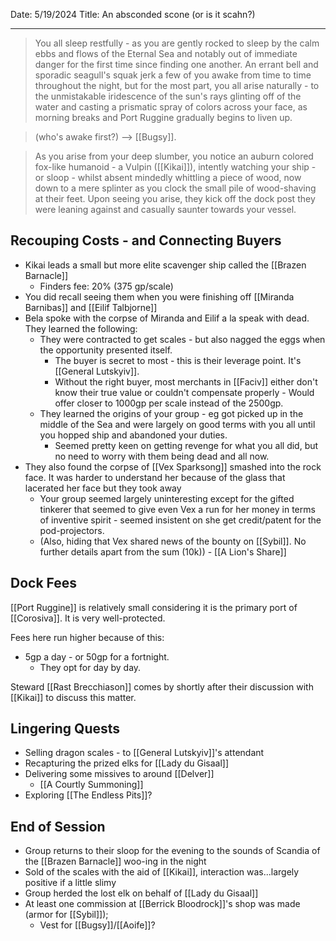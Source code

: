 Date: 5/19/2024
Title: An absconded scone (or is it scahn?)
<hr>

> You all sleep restfully - as you are gently rocked to sleep by the calm ebbs and flows of the Eternal Sea and notably out of immediate danger for the first time since finding one another. An errant bell and sporadic seagull's squak jerk a few of you awake from time to time throughout the night, but for the most part, you all arise naturally - to the unmistakable iridescence of the sun's rays glinting off of the water and casting a prismatic spray of colors across your face, as morning breaks and Port Ruggine gradually begins to liven up.

> (who's awake first?) --> [[Bugsy]].

> As you arise from your deep slumber, you notice an auburn colored fox-like humanoid - a Vulpin ([[Kikai]]), intently watching your ship - or sloop - whilst absent mindedly whittling a piece of wood, now down to a mere splinter as you clock the small pile of wood-shaving at their feet. Upon seeing you arise, they kick off the dock post they were leaning against and casually saunter towards your vessel.
## Recouping Costs - and Connecting Buyers
- Kikai leads a small but more elite scavenger ship called the [[Brazen Barnacle]]
	- Finders fee: 20% (375 gp/scale)
- You did recall seeing them when you were finishing off [[Miranda Barnibas]] and [[Eilif Talbjorne]]
- Bela spoke with the corpse of Miranda and Eilif a la speak with dead. They learned the following:
	- They were contracted to get scales - but also nagged the eggs when the opportunity presented itself.
		- The buyer is secret to most - this is their leverage point. It's [[General Lutskyiv]]. 
		- Without the right buyer, most merchants in [[Faciv]] either don't know their true value or couldn't compensate properly - Would offer closer to 1000gp per scale instead of the 2500gp.
	- They learned the origins of your group - eg got picked up in the middle of the Sea and were largely on good terms with you all until you hopped ship and abandoned your duties.
		- Seemed pretty keen on getting revenge for what you all did, but no need to worry with them being dead and all now.
- They also found the corpse of [[Vex Sparksong]] smashed into the rock face. It was harder to understand her because of the glass that lacerated her face but they took away
	- Your group seemed largely uninteresting except for the gifted tinkerer that seemed to give even Vex a run for her money in terms of inventive spirit - seemed insistent on she get credit/patent for the pod-projectors.
	- (Also, hiding that Vex shared news of the bounty on [[Sybil]]. No further details apart from the sum (10k)) - [[A Lion's Share]]

## Dock Fees
[[Port Ruggine]] is relatively small considering it is the primary port of [[Corosiva]]. It is very well-protected.

Fees here run higher because of this:
- 5gp a day - or 50gp for a fortnight.
	- They opt for day by day.

 Steward [[Rast Brecchiason]] comes by shortly after their discussion with [[Kikai]] to discuss this matter.
## Lingering Quests
- Selling dragon scales - to [[General Lutskyiv]]'s attendant
- Recapturing the prized elks for [[Lady du Gisaal]]
- Delivering some missives to around [[Delver]]
	- [[A Courtly Summoning]]
- Exploring [[The Endless Pits]]?
## End of Session
- Group returns to their sloop for the evening to the sounds of Scandia of the [[Brazen Barnacle]] woo-ing in the night
- Sold of the scales with the aid of [[Kikai]], interaction was...largely positive if a little slimy
- Group herded the lost elk on behalf of [[Lady du Gisaal]]
- At least one commission at [[Berrick Bloodrock]]'s shop was made (armor for [[Sybil]]); 
	- Vest for [[Bugsy]]/[[Aoife]]?